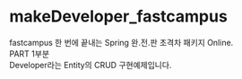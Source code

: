 # makeDeveloper_fastcampus

fastcampus 한 번에 끝내는 Spring 완.전.판 초격차 패키지 Online.<br>
PART 1부분<br>
Developer라는 Entity의 CRUD 구현예제입니다.<br>
